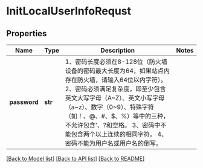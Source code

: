 # InitLocalUserInfoRequst

## Properties
Name | Type | Description | Notes
------------ | ------------- | ------------- | -------------
**password** | **str** | 1、密码长度必须在8-128位（防火墙设备的密码最大长度为64，如果站点内存在防火墙，请输入64位以内字符）。 2、密码必须满足复杂度，即至少包含英文大写字母（A~Z）、英文小写字母（a~z）、数字（0~9）、特殊字符（如！、@、#、$、%）等中的三种，不允许包含&#39;、?和空格。 3、密码中不能包含两个以上连续的相同字符。 4、密码不能为用户名或用户名的倒写。  | 

[[Back to Model list]](../README.md#documentation-for-models) [[Back to API list]](../README.md#documentation-for-api-endpoints) [[Back to README]](../README.md)



